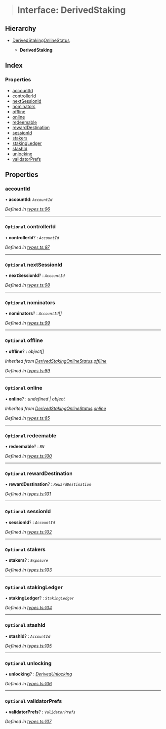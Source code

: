> # Interface: DerivedStaking

## Hierarchy

* [DerivedStakingOnlineStatus](_types_.derivedstakingonlinestatus.md)

  * **DerivedStaking**

## Index

### Properties

* [accountId](_types_.derivedstaking.md#accountid)
* [controllerId](_types_.derivedstaking.md#optional-controllerid)
* [nextSessionId](_types_.derivedstaking.md#optional-nextsessionid)
* [nominators](_types_.derivedstaking.md#optional-nominators)
* [offline](_types_.derivedstaking.md#optional-offline)
* [online](_types_.derivedstaking.md#optional-online)
* [redeemable](_types_.derivedstaking.md#optional-redeemable)
* [rewardDestination](_types_.derivedstaking.md#optional-rewarddestination)
* [sessionId](_types_.derivedstaking.md#optional-sessionid)
* [stakers](_types_.derivedstaking.md#optional-stakers)
* [stakingLedger](_types_.derivedstaking.md#optional-stakingledger)
* [stashId](_types_.derivedstaking.md#optional-stashid)
* [unlocking](_types_.derivedstaking.md#optional-unlocking)
* [validatorPrefs](_types_.derivedstaking.md#optional-validatorprefs)

## Properties

###  accountId

• **accountId**: *`AccountId`*

*Defined in [types.ts:96](https://github.com/polkadot-js/api/blob/1b94f0c/packages/api-derive/src/types.ts#L96)*

___

### `Optional` controllerId

• **controllerId**? : *`AccountId`*

*Defined in [types.ts:97](https://github.com/polkadot-js/api/blob/1b94f0c/packages/api-derive/src/types.ts#L97)*

___

### `Optional` nextSessionId

• **nextSessionId**? : *`AccountId`*

*Defined in [types.ts:98](https://github.com/polkadot-js/api/blob/1b94f0c/packages/api-derive/src/types.ts#L98)*

___

### `Optional` nominators

• **nominators**? : *`AccountId`[]*

*Defined in [types.ts:99](https://github.com/polkadot-js/api/blob/1b94f0c/packages/api-derive/src/types.ts#L99)*

___

### `Optional` offline

• **offline**? : *object[]*

*Inherited from [DerivedStakingOnlineStatus](_types_.derivedstakingonlinestatus.md).[offline](_types_.derivedstakingonlinestatus.md#optional-offline)*

*Defined in [types.ts:89](https://github.com/polkadot-js/api/blob/1b94f0c/packages/api-derive/src/types.ts#L89)*

___

### `Optional` online

• **online**? : *undefined | object*

*Inherited from [DerivedStakingOnlineStatus](_types_.derivedstakingonlinestatus.md).[online](_types_.derivedstakingonlinestatus.md#optional-online)*

*Defined in [types.ts:85](https://github.com/polkadot-js/api/blob/1b94f0c/packages/api-derive/src/types.ts#L85)*

___

### `Optional` redeemable

• **redeemable**? : *`BN`*

*Defined in [types.ts:100](https://github.com/polkadot-js/api/blob/1b94f0c/packages/api-derive/src/types.ts#L100)*

___

### `Optional` rewardDestination

• **rewardDestination**? : *`RewardDestination`*

*Defined in [types.ts:101](https://github.com/polkadot-js/api/blob/1b94f0c/packages/api-derive/src/types.ts#L101)*

___

### `Optional` sessionId

• **sessionId**? : *`AccountId`*

*Defined in [types.ts:102](https://github.com/polkadot-js/api/blob/1b94f0c/packages/api-derive/src/types.ts#L102)*

___

### `Optional` stakers

• **stakers**? : *`Exposure`*

*Defined in [types.ts:103](https://github.com/polkadot-js/api/blob/1b94f0c/packages/api-derive/src/types.ts#L103)*

___

### `Optional` stakingLedger

• **stakingLedger**? : *`StakingLedger`*

*Defined in [types.ts:104](https://github.com/polkadot-js/api/blob/1b94f0c/packages/api-derive/src/types.ts#L104)*

___

### `Optional` stashId

• **stashId**? : *`AccountId`*

*Defined in [types.ts:105](https://github.com/polkadot-js/api/blob/1b94f0c/packages/api-derive/src/types.ts#L105)*

___

### `Optional` unlocking

• **unlocking**? : *[DerivedUnlocking](../modules/_types_.md#derivedunlocking)*

*Defined in [types.ts:106](https://github.com/polkadot-js/api/blob/1b94f0c/packages/api-derive/src/types.ts#L106)*

___

### `Optional` validatorPrefs

• **validatorPrefs**? : *`ValidatorPrefs`*

*Defined in [types.ts:107](https://github.com/polkadot-js/api/blob/1b94f0c/packages/api-derive/src/types.ts#L107)*